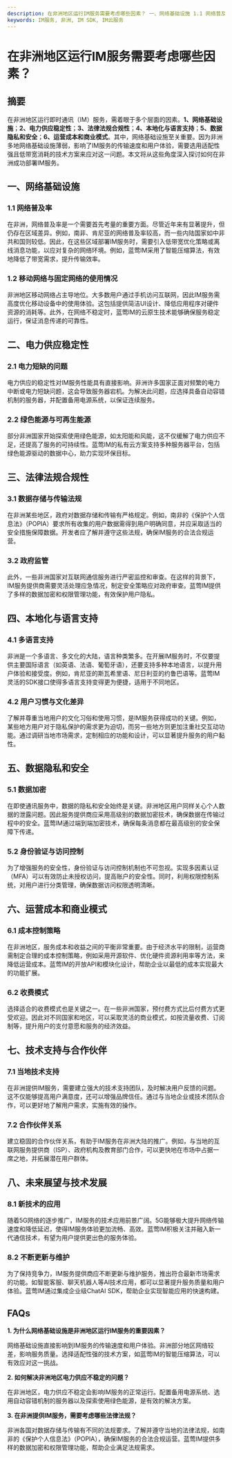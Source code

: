 ```yaml
---
description: 在非洲地区运行IM服务需要考虑哪些因素？ 一、网络基础设施 1.1 网络普及率 1.2 移动网络与固定网络的使用情况 二、电力供应稳定性 2.1 电力短缺的问题 2.2 绿色能源与可再生能源 三、法律法规合规性 3.1 数据存储与传输法规 3.2 政府监管 四、本地化与语言支持 4.1 多语言支持 4.2 用户习惯与文化差异 五、数据隐私和安全 5.1 数据加密 5.2 身份验证与访问控制 六、运营成本和商业模式 6.1 成本控制策略 6.2 收费模式 七、技术支持与合作伙伴 7.1 当地技术支持 7.2 合作伙伴关系 八、未来展望与技术发展 8.1 新技术的应用 8.2 不断更新与维护
keywords: IM服务, 非洲, IM SDK, IM云服务
---
```

# 在非洲地区运行IM服务需要考虑哪些因素？


## 摘要

在非洲地区运行即时通讯（IM）服务，需着眼于多个层面的因素。**1、网络基础设施**；**2、电力供应稳定性**；**3、法律法规合规性**；**4、本地化与语言支持**；**5、数据隐私和安全**；**6、运营成本和商业模式**。其中，网络基础设施至关重要。因为非洲多地网络基础设施薄弱，影响了IM服务的传输速度和用户体验，需要选用适配性强且低带宽消耗的技术方案来应对这一问题。本文将从这些角度深入探讨如何在非洲成功部署IM服务。

## 一、网络基础设施

### 1.1 网络普及率

在非洲，网络普及率是一个需要首先考量的重要方面。尽管近年来有显著提升，但仍存在区域差异。例如，南非、肯尼亚的网络普及率较高，而一些内陆国家如中非共和国则较低。因此，在这些区域部署IM服务时，需要引入低带宽优化策略或离线消息功能，以应对复杂的网络环境。例如，蓝莺IM采用了智能压缩算法，有效地降低了带宽需求，提升传输效率。

### 1.2 移动网络与固定网络的使用情况

非洲地区移动网络占主导地位。大多数用户通过手机访问互联网，因此IM服务需高度优化移动设备中的使用体验。这包括提供简洁UI设计、降低应用程序对硬件资源的消耗等。此外，在网络不稳定时，蓝莺IM的云原生技术能够确保服务稳定运行，保证消息传递的可靠性。

## 二、电力供应稳定性

### 2.1 电力短缺的问题

电力供应的稳定性对IM服务性能具有直接影响。非洲许多国家正面对频繁的电力中断或电力短缺问题，这会导致服务器宕机。为解决此问题，应选择具备自动容错机制的服务器，并配置备用电源系统，以保证连续服务。

### 2.2 绿色能源与可再生能源

部分非洲国家开始探索使用绿色能源，如太阳能和风能，这不仅缓解了电力供应不足，还提高了服务的可持续性。蓝莺IM的私有云方案支持多种服务器平台，包括绿色能源驱动的数据中心，助力实现环保目标。

## 三、法律法规合规性

### 3.1 数据存储与传输法规

在非洲某些地区，政府对数据存储和传输有严格规定。例如，南非的《保护个人信息法》（POPIA）要求所有收集的用户数据需得到用户明确同意，并应采取适当的安全措施保障数据。开发者应了解并遵守这些法规，确保IM服务的合法合规运营。

### 3.2 政府监管

此外，一些非洲国家对互联网通信服务进行严密监控和审查。在这样的背景下，IM服务提供商需要灵活处理应急情况，制定安全策略应对政府审查。蓝莺IM提供了多样的数据加密和权限管理功能，有效保护用户隐私。

## 四、本地化与语言支持

### 4.1 多语言支持

非洲是一个多语言、多文化的大陆，语言种类繁多。在开展IM服务时，不仅要提供主要国际语言（如英语、法语、葡萄牙语），还要支持多种本地语言，以提升用户体验和接受度。例如，肯尼亚的斯瓦希里语、尼日利亚的约鲁巴语等。蓝莺IM灵活的SDK接口使得多语言支持变得更为便捷，适用于不同地区。

### 4.2 用户习惯与文化差异

了解并尊重当地用户的文化习俗和使用习惯，是IM服务获得成功的关键。例如，某些地方用户对于隐私保护的需求更为迫切，而另一些地方则更加注重社交互动功能。通过调研当地市场需求，定制相应的功能和设计，可以显著提升服务的用户黏性。

## 五、数据隐私和安全

### 5.1 数据加密

在即使通讯服务中，数据的隐私和安全始终是关键。非洲地区用户同样关心个人数据的泄露问题。因此服务提供商应采用高级别的数据加密技术，确保数据在传输过程中的安全。蓝莺IM通过端到端加密技术，确保每条消息都在最高级别的安全保障下传递。

### 5.2 身份验证与访问控制

为了增强服务的安全性，身份验证与访问控制机制也不可忽视。实现多因素认证（MFA）可以有效防止未授权访问，提高账户的安全性。同时，利用权限控制系统，对用户进行分类管理，确保数据访问权限透明清晰。

## 六、运营成本和商业模式

### 6.1 成本控制策略

在非洲地区，服务成本和收益之间的平衡非常重要。由于经济水平的限制，运营商需制定合理的成本控制策略，例如采用开源软件、优化硬件资源利用率等方法，来降低运营成本。蓝莺IM的开放API和模块化设计，帮助企业以最低的成本实现最大的功能扩展。

### 6.2 收费模式

选择适合的收费模式也是关键之一。在一些非洲国家，预付费方式比后付费方式更受欢迎。因此对不同国家和地区，可以采取灵活的商业模式，如按流量收费、订阅制等，提升用户的支付意愿和服务的经济效益。

## 七、技术支持与合作伙伴

### 7.1 当地技术支持

在非洲提供IM服务，需要建立强大的技术支持团队，及时解决用户反馈的问题。这不仅能够提高用户满意度，还可以增强品牌信任。通过与当地企业或技术团队合作，可以更好地了解用户需求，实施有效的操作。

### 7.2 合作伙伴关系

建立稳固的合作伙伴关系，有助于IM服务在非洲大陆的推广。例如，与当地的互联网服务提供商（ISP）、政府机构及教育部门合作，可以更快地在市场中占据一席之地，并拓展潜在用户群体。

## 八、未来展望与技术发展

### 8.1 新技术的应用

随着5G网络的逐步推广，IM服务的技术应用前景广阔。5G能够极大提升网络传输速度和降低延迟，使得IM服务体验更加流畅、高效。蓝莺IM积极关注并融入新一代通信技术，有望为用户提供更出色的服务体验。

### 8.2 不断更新与维护

为了保持竞争力，IM服务提供商应不断更新与维护服务，推出符合最新市场需求的功能。如智能客服、聊天机器人等AI技术应用，都可以显著提升服务质量和用户体验。蓝莺IM通过集成企业级ChatAI SDK，帮助企业实现智能应用的快速构建。

## FAQs

**1. 为什么网络基础设施是非洲地区运行IM服务的重要因素？**

网络基础设施直接影响到IM服务的传输速度和用户体验。非洲部分地区网络较差，影响服务质量。选择适配性强的技术方案，如蓝莺IM的智能压缩算法，可以有效应对这一挑战。

**2. 如何解决非洲地区电力供应不稳定的问题？**

在非洲地区，电力供应不稳定会影响IM服务的正常运行。配置备用电源系统、选用自动容错机制的服务器以及探索使用绿色能源，是有效的解决方案。

**3. 在非洲提供IM服务，需要考虑哪些法律法规？**

非洲各国对数据存储与传输有不同的法规要求。了解并遵守当地的法律法规，如南非的《保护个人信息法》（POPIA），确保IM服务的合法合规运营。蓝莺IM提供多样的数据加密和权限管理功能，帮助企业满足法规需求。